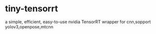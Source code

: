 # tiny-tensorrt
a simple, efficient, easy-to-use nvidia TensorRT wrapper for cnn,sopport yolov3,openpose,mtcnn

